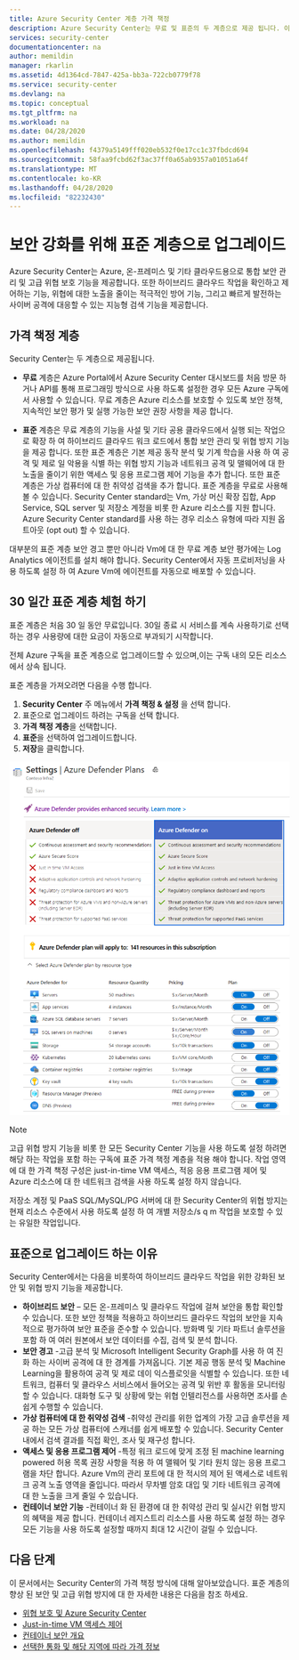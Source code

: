 ```yaml
---
title: Azure Security Center 계층 가격 책정
description: Azure Security Center는 무료 및 표준의 두 계층으로 제공 됩니다. 이 페이지에서는 무료에서 표준으로 업그레이드 하는 방법을 보여 줍니다.
services: security-center
documentationcenter: na
author: memildin
manager: rkarlin
ms.assetid: 4d1364cd-7847-425a-bb3a-722cb0779f78
ms.service: security-center
ms.devlang: na
ms.topic: conceptual
ms.tgt_pltfrm: na
ms.workload: na
ms.date: 04/28/2020
ms.author: memildin
ms.openlocfilehash: f4379a5149fff020eb532f0e17cc1c37fbdcd694
ms.sourcegitcommit: 58faa9fcbd62f3ac37ff0a65ab9357a01051a64f
ms.translationtype: MT
ms.contentlocale: ko-KR
ms.lasthandoff: 04/28/2020
ms.locfileid: "82232430"
---
```

# <a name="upgrade-to-standard-tier-for-enhanced-security"></a>보안 강화를 위해 표준 계층으로 업그레이드

Azure Security Center는 Azure, 온-프레미스 및 기타 클라우드용으로 통합 보안 관리 및 고급 위협 보호 기능을 제공합니다. 또한 하이브리드 클라우드 작업을 확인하고 제어하는 기능, 위협에 대한 노출을 줄이는 적극적인 방어 기능, 그리고 빠르게 발전하는 사이버 공격에 대응할 수 있는 지능형 검색 기능을 제공합니다.

## <a name="pricing-tiers"></a>가격 책정 계층
Security Center는 두 계층으로 제공됩니다.

- **무료** 계층은 Azure Portal에서 Azure Security Center 대시보드를 처음 방문 하거나 API를 통해 프로그래밍 방식으로 사용 하도록 설정한 경우 모든 Azure 구독에서 사용할 수 있습니다. 무료 계층은 Azure 리소스를 보호할 수 있도록 보안 정책, 지속적인 보안 평가 및 실행 가능한 보안 권장 사항을 제공 합니다.

- **표준** 계층은 무료 계층의 기능을 사설 및 기타 공용 클라우드에서 실행 되는 작업으로 확장 하 여 하이브리드 클라우드 워크 로드에서 통합 보안 관리 및 위협 방지 기능을 제공 합니다. 또한 표준 계층은 기본 제공 동작 분석 및 기계 학습을 사용 하 여 공격 및 제로 일 악용을 식별 하는 위협 방지 기능과 네트워크 공격 및 맬웨어에 대 한 노출을 줄이기 위한 액세스 및 응용 프로그램 제어 기능을 추가 합니다. 또한 표준 계층은 가상 컴퓨터에 대 한 취약성 검색을 추가 합니다. 표준 계층을 무료로 사용해 볼 수 있습니다. Security Center standard는 Vm, 가상 머신 확장 집합, App Service, SQL server 및 저장소 계정을 비롯 한 Azure 리소스를 지원 합니다. Azure Security Center standard를 사용 하는 경우 리소스 유형에 따라 지원 옵트아웃 (opt out) 할 수 있습니다. 

대부분의 표준 계층 보안 경고 뿐만 아니라 Vm에 대 한 무료 계층 보안 평가에는 Log Analytics 에이전트를 설치 해야 합니다. Security Center에서 자동 프로비저닝을 사용 하도록 설정 하 여 Azure Vm에 에이전트를 자동으로 배포할 수 있습니다.

## <a name="try-standard-tier-free-for-30-days"></a>30 일간 표준 계층 체험 하기
표준 계층은 처음 30 일 동안 무료입니다. 30일 종료 시 서비스를 계속 사용하기로 선택하는 경우 사용량에 대한 요금이 자동으로 부과되기 시작합니다.

전체 Azure 구독을 표준 계층으로 업그레이드할 수 있으며,이는 구독 내의 모든 리소스에서 상속 됩니다.

표준 계층을 가져오려면 다음을 수행 합니다.

1. **Security Center** 주 메뉴에서 **가격 책정 & 설정** 을 선택 합니다.
2. 표준으로 업그레이드 하려는 구독을 선택 합니다.
3. **가격 책정 계층**을 선택합니다.
4. **표준**을 선택하여 업그레이드합니다.
5. **저장**을 클릭합니다.

[![Security Center 가격 책정](media/security-center-pricing/pricing-tier-page.png)](media/security-center-pricing/pricing-tier-page.png#lightbox)

> [!NOTE]
> 고급 위협 방지 기능을 비롯 한 모든 Security Center 기능을 사용 하도록 설정 하려면 해당 하는 작업을 포함 하는 구독에 표준 가격 책정 계층을 적용 해야 합니다. 작업 영역에 대 한 가격 책정 구성은 just-in-time VM 액세스, 적응 응용 프로그램 제어 및 Azure 리소스에 대 한 네트워크 검색을 사용 하도록 설정 하지 않습니다. 
>
> 저장소 계정 및 PaaS SQL/MySQL/PG 서버에 대 한 Security Center의 위협 방지는 현재 리소스 수준에서 사용 하도록 설정 하 여 개별 저장소/s q m 작업을 보호할 수 있는 유일한 작업입니다.

## <a name="why-upgrade-to-standard"></a>표준으로 업그레이드 하는 이유
Security Center에서는 다음을 비롯하여 하이브리드 클라우드 작업을 위한 강화된 보안 및 위협 방지 기능을 제공합니다.

- **하이브리드 보안** – 모든 온-프레미스 및 클라우드 작업에 걸쳐 보안을 통합 확인할 수 있습니다. 또한 보안 정책을 적용하고 하이브리드 클라우드 작업의 보안을 지속적으로 평가하여 보안 표준을 준수할 수 있습니다. 방화벽 및 기타 파트너 솔루션을 포함 하 여 여러 원본에서 보안 데이터를 수집, 검색 및 분석 합니다.
- **보안 경고** -고급 분석 및 Microsoft Intelligent Security Graph를 사용 하 여 진화 하는 사이버 공격에 대 한 경계를 가져옵니다. 기본 제공 행동 분석 및 Machine Learning을 활용하여 공격 및 제로 데이 익스플로잇을 식별할 수 있습니다. 또한 네트워크, 컴퓨터 및 클라우스 서비스에서 들어오는 공격 및 위반 후 활동을 모니터링할 수 있습니다. 대화형 도구 및 상황에 맞는 위협 인텔리전스를 사용하면 조사를 손쉽게 수행할 수 있습니다.
- **가상 컴퓨터에 대 한 취약성 검색** -취약성 관리를 위한 업계의 가장 고급 솔루션을 제공 하는 모든 가상 컴퓨터에 스캐너를 쉽게 배포할 수 있습니다. Security Center 내에서 검색 결과를 직접 확인, 조사 및 재구성 합니다. 
- **액세스 및 응용 프로그램 제어** -특정 워크 로드에 맞게 조정 된 machine learning powered 허용 목록 권장 사항을 적용 하 여 맬웨어 및 기타 원치 않는 응용 프로그램을 차단 합니다. Azure Vm의 관리 포트에 대 한 적시의 제어 된 액세스로 네트워크 공격 노출 영역을 줄입니다. 따라서 무차별 암호 대입 및 기타 네트워크 공격에 대 한 노출을 크게 줄일 수 있습니다.
- **컨테이너 보안 기능** -컨테이너 화 된 환경에 대 한 취약성 관리 및 실시간 위협 방지의 혜택을 제공 합니다. 컨테이너 레지스트리 리소스를 사용 하도록 설정 하는 경우 모든 기능을 사용 하도록 설정할 때까지 최대 12 시간이 걸릴 수 있습니다.


## <a name="next-steps"></a>다음 단계
이 문서에서는 Security Center의 가격 책정 방식에 대해 알아보았습니다. 표준 계층의 향상 된 보안 및 고급 위협 방지에 대 한 자세한 내용은 다음을 참조 하세요.

- [위협 보호 및 Azure Security Center](threat-protection.md)
- [Just-in-time VM 액세스 제어](security-center-just-in-time.md)
- [컨테이너 보안 개요](container-security.md)
- [선택한 통화 및 해당 지역에 따라 가격 정보](https://azure.microsoft.com/pricing/details/security-center/)